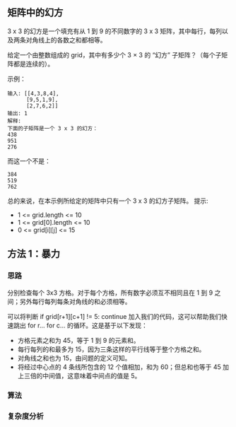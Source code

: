 ## 矩阵中的幻方

3 x 3 的幻方是一个填充有从 1 到 9 的不同数字的 3 x 3 矩阵，其中每行，每列以及两条对角线上的各数之和都相等。

给定一个由整数组成的 grid，其中有多少个 3 × 3 的 “幻方” 子矩阵？（每个子矩阵都是连续的）。

 

示例：
```
输入: [[4,3,8,4],
      [9,5,1,9],
      [2,7,6,2]]
输出: 1
解释: 
下面的子矩阵是一个 3 x 3 的幻方：
438
951
276
```
而这一个不是：
```
384
519
762
```
总的来说，在本示例所给定的矩阵中只有一个 3 x 3 的幻方子矩阵。
提示:

* 1 <= grid.length <= 10
* 1 <= grid[0].length <= 10
* 0 <= grid[i][j] <= 15

## 方法 1：暴力
### 思路
分别检查每个 3x3 方格。对于每个方格，所有数字必须互不相同且在 1 到 9 之间；另外每行每列每条对角线的和必须相等。

可以将判断 if grid[r+1][c+1] != 5: continue 加入我们的代码，这可以帮助我们快速跳出 for r... for c... 的循环。这是基于以下发现：

- 方格元素之和为 45，等于 1 到 9 的元素和。
- 每行每列的和最多为 15，因为三条这样的平行线等于整个方格之和。
- 对角线之和也为 15，由问题的定义可知。
- 将经过中心点的 4 条线所包含的 12 个值相加，和为 60；但总和也等于 45 加上三倍的中间值，这意味着中间点的值是 5。


### 算法

### 复杂度分析
